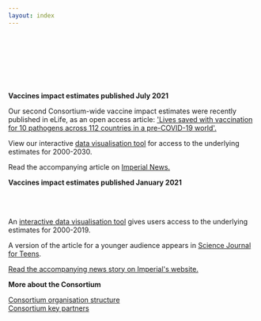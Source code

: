 ```yaml
---
layout: index     
---
```


<div style="font-size:50px; text-align:center; font-weight:normal"></div>
<br> 

<br>

<br> 

<br>
<br> 

<br>

**Vaccines impact estimates published July 2021**

Our second Consortium-wide vaccine impact estimates were recently published in eLife, as an open access article: ['Lives saved with vaccination for 10 pathogens across 112 countries in a pre-COVID-19 world'.](https://doi.org/10.7554/eLife.67635)

View our interactive [data visualisation tool](https://montagu.vaccineimpact.org/2021/visualisation/) for access to the underlying estimates for 2000-2030.

Read the accompanying article on [Imperial News.](https://www.imperial.ac.uk/news/225353/vaccines-given-last-20-years-could/)




**Vaccines impact estimates published January 2021**


<br>
<br> 


An [interactive data visualisation tool](https://montagu.vaccineimpact.org/2020/datavis) gives users access to the underlying estimates for 2000-2019.

A version of the article for a younger audience appears in [Science Journal for Teens](https://sciencejournalforkids.org/articles/how-many-lives-do-vaccines-save/).

[Read the accompanying news story on Imperial's website.](https://www.imperial.ac.uk/news/213373/vaccines-prevented-37-million-deaths-lmics/)




**More about the Consortium**

[Consortium organisation structure](/resources/VIMC_organogram_2020.pdf)    
[Consortium key partners](/partners)   



<br> 

<br>
